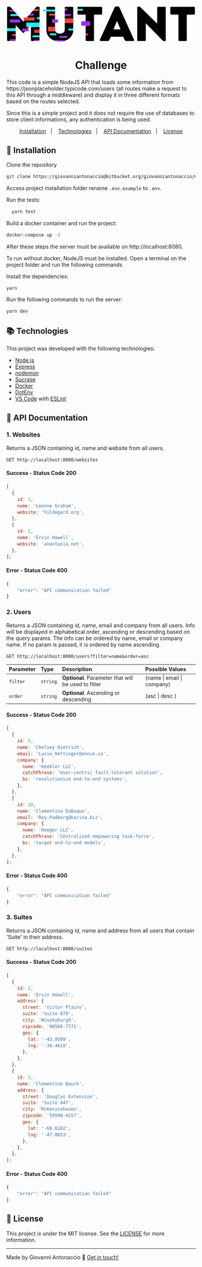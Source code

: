 <h1 align="center">
    <img alt="Icons made by Freepik" src="./assets/logo-mutant.png">
</h1>

<h1 align="center">Challenge</h1>
This code is a simple NodeJS API that loads some information from https://jsonplaceholder.typicode.com/users (all routes make a request to this API through a middleware) and display it in three different formats based on the routes selected.

Since this is a simple project and it does not require the use of databases to store client informations, any authentication is being used.

<p align="center">
  <a href="#rocket-installation">Installation</a>&nbsp;&nbsp;&nbsp;|&nbsp;&nbsp;&nbsp;
  <a href="#books-technologies">Technologies</a>&nbsp;&nbsp;&nbsp;|&nbsp;&nbsp;&nbsp;
  <a href="#notebook-api-documentation">API Documentation</a>&nbsp;&nbsp;&nbsp;|&nbsp;&nbsp;&nbsp;
  <a href="#memo-license">License</a>
</p>

## :rocket: Installation

Clone the repository

```bash
git clone https://giovanniantonaccio@bitbucket.org/giovanniantonaccio/mutant-challenge.git

```

Access project installation folder rename `.env.example` to `.env`.

Run the tests:

```bash
  yarn test
```

Build a docker container and run the project:

```bash
docker-compose up -d
```

After these steps the server must be available on http://localhost:8080.

To run without docker, NodeJS must be installed. Open a terminal on the project folder and run the following commands

Install the dependencies:

```bash
yarn
```

Run the following commands to run the server:

```bash
yarn dev
```

## :books: Technologies

This project was developed with the following technologies:

- [Node.js](https://nodejs.org/)
- [Express](https://expressjs.com/)
- [nodemon](https://nodemon.io/)
- [Sucrase](https://github.com/alangpierce/sucrase)
- [Docker](https://www.docker.com/docker-community)
- [DotEnv](https://www.npmjs.com/package/dotenv)
- [VS Code](https://code.visualstudio.com/) with [ESLint](https://marketplace.visualstudio.com/items?itemName=dbaeumer.vscode-eslint)

## :notebook: API Documentation

### 1. Websites

Returns a JSON containing id, name and website from all users.

```http
GET http://localhost:8080/websites
```

#### Success - Status Code 200

```javascript
[
  {
    id: 1,
    name: 'Leanne Graham',
    website: 'hildegard.org',
  },
  {
    id: 2,
    name: 'Ervin Howell',
    website: 'anastasia.net',
  },
];
```

#### Error - Status Code 400

```javascript
{
    "error": "API communication failed"
}
```

### 2. Users

Returns a JSON containing id, name, email and company from all users. Info will be displayed in alphabetical order, ascending or descending based on the query params. The info can be ordered by name, email or company name. If no param is passed, it is ordered by name ascending.

```http
GET http://localhost:8080/users?filter=name&order=asc
```

| Parameter | Type     | Description                                         | Possible Values            |
| :-------- | :------- | :-------------------------------------------------- | :------------------------- |
| `filter`  | `string` | **Optional**. Parameter that will be used to filter | (name \| email \| company) |
| `order`   | `string` | **Optional**. Ascending or descending               | (asc \| desc )             |

#### Success - Status Code 200

```javascript
[
  {
    id: 5,
    name: 'Chelsey Dietrich',
    email: 'Lucio_Hettinger@annie.ca',
    company: {
      name: 'Keebler LLC',
      catchPhrase: 'User-centric fault-tolerant solution',
      bs: 'revolutionize end-to-end systems',
    },
  },
  {
    id: 10,
    name: 'Clementina DuBuque',
    email: 'Rey.Padberg@karina.biz',
    company: {
      name: 'Hoeger LLC',
      catchPhrase: 'Centralized empowering task-force',
      bs: 'target end-to-end models',
    },
  },
];
```

#### Error - Status Code 400

```javascript
{
    "error": "API communication failed"
}
```

### 3. Suites

Returns a JSON containing id, name and address from all users that contain 'Suite' in their address.

```http
GET http://localhost:8080/suites
```

#### Success - Status Code 200

```javascript
[
  {
    id: 2,
    name: 'Ervin Howell',
    address: {
      street: 'Victor Plains',
      suite: 'Suite 879',
      city: 'Wisokyburgh',
      zipcode: '90566-7771',
      geo: {
        lat: '-43.9509',
        lng: '-34.4618',
      },
    },
  },
  {
    id: 3,
    name: 'Clementine Bauch',
    address: {
      street: 'Douglas Extension',
      suite: 'Suite 847',
      city: 'McKenziehaven',
      zipcode: '59590-4157',
      geo: {
        lat: '-68.6102',
        lng: '-47.0653',
      },
    },
  },
];
```

#### Error - Status Code 400

```javascript
{
    "error": "API communication failed"
}
```

## :memo: License

This project is under the MIT license. See the [LICENSE](https://github.com/giovanniantonaccio/meetapp/blob/master/LICENSE) for more information.

---

Made by Giovanni Antonaccio :wave: [Get in touch!](https://www.linkedin.com/in/giovanniantonaccio/)
